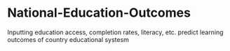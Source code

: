 # National-Education-Outcomes
Inputting education access, completion rates, literacy, etc. predict learning outcomes of country educational systesm
